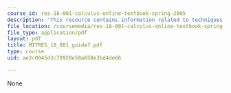 ```yaml
---
course_id: res-18-001-calculus-online-textbook-spring-2005
description: 'This resource contains information related to techniques of integration. '
file_location: /coursemedia/res-18-001-calculus-online-textbook-spring-2005/ae2c0045d3c78928e58a658e3bd4de66_MITRES_18_001_guide7.pdf
file_type: application/pdf
layout: pdf
title: MITRES_18_001_guide7.pdf
type: course
uid: ae2c0045d3c78928e58a658e3bd4de66

---
```

None